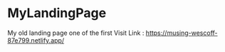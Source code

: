 # MyLandingPage
My old landing page one of the first Visit Link : https://musing-wescoff-87e799.netlify.app/
